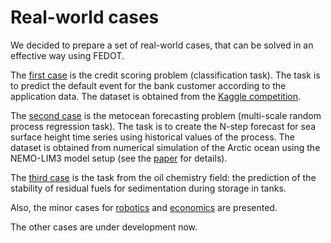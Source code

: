 # Real-world cases

We decided to prepare a set of real-world cases, that can be solved in an effective way using FEDOT.

The [first case](/FEDOT.Docs/real_cases/credit-scoring) is the credit scoring problem (classification task). The task is to predict the default event for the bank customer according to the application data.
The dataset is obtained from the [Kaggle competition](https://www.kaggle.com/c/GiveMeSomeCredit).  

The [second case](/FEDOT.Docs/real_cases/metocean-forecasting) is the metocean forecasting problem (multi-scale random process regression task).
The task is to create the N-step forecast for sea surface height time series using historical values of the process.
The dataset is obtained from numerical simulation of the Arctic ocean using the NEMO-LIM3 model setup (see the [paper](https://www.sciencedirect.com/science/article/abs/pii/S1463500318301410) for details).

The [third case](/FEDOT.Docs/real_cases/oil-chemistry) is the task from the oil chemistry field: the prediction of the stability of residual fuels for sedimentation during storage in tanks.

Also, the minor cases for [robotics](/FEDOT.Docs/real_cases/robotics) and [economics](/FEDOT.Docs/real_cases/economics) are presented.

The other cases are under development now.
